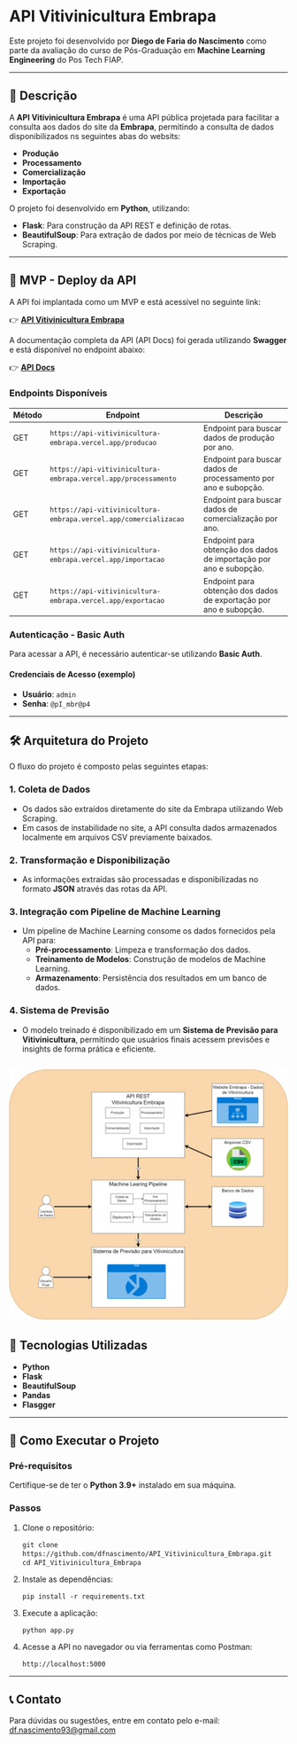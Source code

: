 # API Vitivinicultura Embrapa  

Este projeto foi desenvolvido por **Diego de Faria do Nascimento** como parte da avaliação do curso de Pós-Graduação em **Machine Learning Engineering** do Pos Tech FIAP.  

---

## 📄 Descrição  

A **API Vitivinicultura Embrapa** é uma API pública projetada para facilitar a consulta aos dados do site da **Embrapa**, permitindo a consulta de dados disponibilizados ns seguintes abas do websits:  

- **Produção**  
- **Processamento**  
- **Comercialização**  
- **Importação**  
- **Exportação**  

O projeto foi desenvolvido em **Python**, utilizando:  
- **Flask**: Para construção da API REST e definição de rotas.  
- **BeautifulSoup**: Para extração de dados por meio de técnicas de Web Scraping.  

---


## 🚀 MVP - Deploy da API  

A API foi implantada como um MVP e está acessível no seguinte link:  

👉 [**API Vitivinicultura Embrapa**](https://api-vitivinicultura-embrapa.vercel.app/)  

A documentação completa da API (API Docs) foi gerada utilizando **Swagger** e está disponível no endpoint abaixo:  

👉 [**API Docs**](https://api-vitivinicultura-embrapa.vercel.app/apidocs/)  

### Endpoints Disponíveis  

| Método | Endpoint                     | Descrição                                     |  
|--------|------------------------------|---------------------------------------------|  
| GET    | `https://api-vitivinicultura-embrapa.vercel.app/producao`                 | Endpoint para buscar dados de produção por ano.                 |  
| GET    | `https://api-vitivinicultura-embrapa.vercel.app/processamento`            | Endpoint para buscar dados de processamento por ano e subopção.         |  
| GET    | `https://api-vitivinicultura-embrapa.vercel.app/comercializacao`          | Endpoint para buscar dados de comercialização por ano.           |  
| GET    | `https://api-vitivinicultura-embrapa.vercel.app/importacao`               | Endpoint para obtenção dos dados de importação por ano e subopção.               |  
| GET    | `https://api-vitivinicultura-embrapa.vercel.app/exportacao`               | Endpoint para obtenção dos dados de exportação por ano e subopção.               |  


### **Autenticação - Basic Auth**  

Para acessar a API, é necessário autenticar-se utilizando **Basic Auth**.  

#### **Credenciais de Acesso (exemplo)**  
- **Usuário**: `admin`  
- **Senha**: `@pI_mbr@p4`  

---


## 🛠️ Arquitetura do Projeto  

O fluxo do projeto é composto pelas seguintes etapas:  

### **1. Coleta de Dados**  
- Os dados são extraídos diretamente do site da Embrapa utilizando Web Scraping.  
- Em casos de instabilidade no site, a API consulta dados armazenados localmente em arquivos CSV previamente baixados.  

### **2. Transformação e Disponibilização**  
- As informações extraídas são processadas e disponibilizadas no formato **JSON** através das rotas da API.  

### **3. Integração com Pipeline de Machine Learning**  
- Um pipeline de Machine Learning consome os dados fornecidos pela API para:  
  - **Pré-processamento**: Limpeza e transformação dos dados.  
  - **Treinamento de Modelos**: Construção de modelos de Machine Learning.  
  - **Armazenamento**: Persistência dos resultados em um banco de dados.  

### **4. Sistema de Previsão**  
- O modelo treinado é disponibilizado em um **Sistema de Previsão para Vitivinicultura**, permitindo que usuários finais acessem previsões e insights de forma prática e eficiente.  


![Imagem com a Arquitetura do projeto.](https://github.com/dfnascimento/API_Vitivinicultura_Embrapa/blob/main/arquitetura.png)
---


## 🚀 Tecnologias Utilizadas  

- **Python**  
- **Flask**  
- **BeautifulSoup**
- **Pandas**
- **Flasgger**

---

## 📝 Como Executar o Projeto  

### Pré-requisitos  
Certifique-se de ter o **Python 3.9+** instalado em sua máquina.  

### Passos  

1. Clone o repositório:  
   ```
   git clone https://github.com/dfnascimento/API_Vitivinicultura_Embrapa.git
   cd API_Vitivinicultura_Embrapa
   ```
2. Instale as dependências:

   ```
   pip install -r requirements.txt
   ```

3. Execute a aplicação:
    ```
    python app.py
    ```
5. Acesse a API no navegador ou via ferramentas como Postman:

    ```
    http://localhost:5000

    ```

---

## 📞 Contato

Para dúvidas ou sugestões, entre em contato pelo e-mail: df.nascimento93@gmail.com
